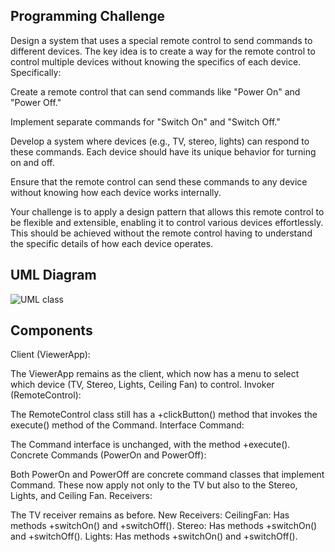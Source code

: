 ## Programming Challenge

Design a system that uses a special remote control to send commands to different devices. The key idea is to create a way for the remote control to control multiple devices without knowing the specifics of each device. Specifically:

Create a remote control that can send commands like "Power On" and "Power Off."

Implement separate commands for "Switch On" and "Switch Off."

Develop a system where devices (e.g., TV, stereo, lights) can respond to these commands. Each device should have its unique behavior for turning on and off.

Ensure that the remote control can send these commands to any device without knowing how each device works internally.

Your challenge is to apply a design pattern that allows this remote control to be flexible and extensible, enabling it to control various devices effortlessly. This should be achieved without the remote control having to understand the specific details of how each device operates.

## UML Diagram
![UML class](https://github.com/user-attachments/assets/55cec3bf-5d7c-4bd8-96c6-78b50732af3a)

## Components

Client (ViewerApp):

The ViewerApp remains as the client, which now has a menu to select which device (TV, Stereo, Lights, Ceiling Fan) to control.
Invoker (RemoteControl):

The RemoteControl class still has a +clickButton() method that invokes the execute() method of the Command.
Interface Command:

The Command interface is unchanged, with the method +execute().
Concrete Commands (PowerOn and PowerOff):

Both PowerOn and PowerOff are concrete command classes that implement Command. These now apply not only to the TV but also to the Stereo, Lights, and Ceiling Fan.
Receivers:

The TV receiver remains as before.
New Receivers:
CeilingFan: Has methods +switchOn() and +switchOff().
Stereo: Has methods +switchOn() and +switchOff().
Lights: Has methods +switchOn() and +switchOff().

